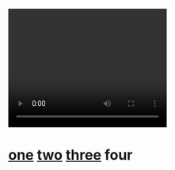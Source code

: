 <br /><br /><br /><br /><br /><br /><br /><br /><br /><br />
<p class='center'>
<video width="320" height="240" autoplay loop playsinline controls>
  <source src="frogs.mp4" type="video/mp4">
</video>
<br />
<h1>
</p>
<p class='center'>
<a href="../1">one</a> <a href="../2">two</a> <a href="../3">three</a> four
</p>
